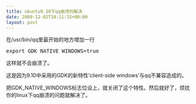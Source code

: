 ```yaml
---
title: ubuntu9.10下qq崩溃的解决
date: 2009-12-02T18:11:32+00:00
layout: post
---
```

在/usr/bin/qq里最开始的地方增加一行

<pre class="brush: bash">export GDK_NATIVE_WINDOWS=true
</pre>

这样就不会崩溃了。

这是因为9.10中采用的GDK的新特性&#8217;client-side windows&#8217;与qq不兼容造成的。
  
把GDK\_NATIVE\_WINDOWS标志位设上，就关闭了这个特性。然后就好了，烦扰你的linux下qq崩溃的问题就解决了。
